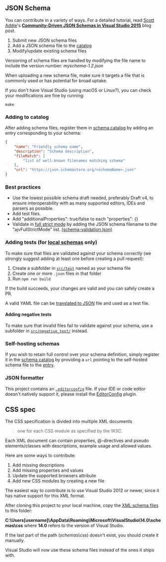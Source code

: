 ## JSON Schema
You can contribute in a variety of ways. For a detailed tutorial, read [Scott Addie](https://twitter.com/Scott_Addie)'s [**Community-Driven JSON Schemas in Visual Studio 2015**](https://scottaddie.com/2016/08/02/community-driven-json-schemas-in-visual-studio-2015/) blog post.

1. Submit new JSON schema files
2. Add a JSON schema file to the [catalog](#catalog)
3. Modify/update existing schema files

Versioning of schema files are handled by modifying the file name to include
the version number: *myschema-1.2.json*

When uploading a new schema file, make sure it targets a file that is commonly
used or has potential for broad uptake.

If you don't have Visual Studio (using macOS or Linux?), you can check your modifications are fine by running:
```Shell
make
```

### <a name="catalog"></a>Adding to catalog

After adding schema files, register them in [schema catalog](src/api/json/catalog.json) by adding an entry corresponding to your schema:

```JSON
{
    "name": "Friendly schema name",
    "description": "Schema description",
    "fileMatch": [
        "list of well-known filenames matching schema"
    ],
    "url": "https://json.schemastore.org/<schemaName>.json"
}
```

### Best practices

- Use the lowest possible schema draft needed, preferably Draft v4, to ensure interoperability with as many supported editors, IDEs and parsers as possible.
- Add test files.
- Add "additionalProperties": true/false to each "properties": {}
- Validate in [full strict mode](https://ajv.js.org/strict-mode.html) by adding the JSON schema filename to the "ajvFullStrictMode" list. [(schema-validation.json)](src/schema-validation.json)  

### Adding tests (for [local schemas](src/schemas/json) only)

To make sure that files are validated against your schema correctly (we strongly suggest adding at least one before creating a pull request):

1. Create a subfolder in [`src/test`](src/test) named as your schema file
2. Create one or more `.json` files in that folder
3. Run `npm run build`

If the build succeeds, your changes are valid and you can safely create a PR.

A valid YAML file can be [translated to JSON](https://www.json2yaml.com/convert-yaml-to-json) file and used as a test file.

#### Adding negative tests

To make sure that invalid files fail to validate against your schema, use a subfolder in [`src/negative_test/`](src/negative_test) instead.

### Self-hosting schemas

If you wish to retain full control over your schema definition, simply register it in the [schema catalog](src/api/json/catalog.json) by providing a `url` pointing to the self-hosted schema file to the [entry](#catalog).

### JSON formatter
This project contains an [`.editorconfig`](https://github.com/SchemaStore/schemastore/blob/master/.editorconfig) file.
If your IDE or code editor doesn't natively support it, please install the [EditorConfig](https://editorconfig.org) plugin.

## CSS spec
The CSS specification is divided into multiple XML documents
> one for each CSS module as specified by the W3C.

Each XML document can contain properties, @-directives and
pseudo elements/classes with descriptions, example usage
and allowed values.

Here are some ways to contribute:

1. Add missing descriptions
2. Add missing properties and values
3. Update the supported browsers attribute
4. Add new CSS modules by creating a new file

The easiest way to contribute is to use Visual Studio 2012
or newer, since it has native support for this XML format.

After cloning this project to your local machine, copy
the [XML schema files](/src/schemas/css) to this folder:

**C:\Users\[username]\AppData\Roaming\Microsoft\VisualStudio\14.0\schemas\css** where **14.0** refers to the version of Visual Studio.

If the last part of the path (_schemas\css_) doesn't exist, 
you should create it manually. 

Visual Studio will now use these schema files instead of
the ones it ships with.
